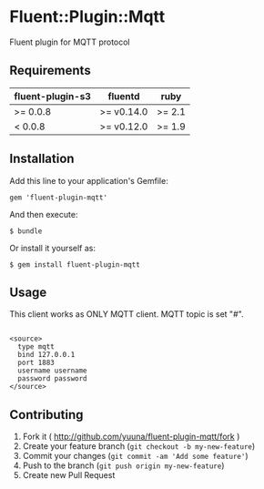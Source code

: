 # Fluent::Plugin::Mqtt

Fluent plugin for MQTT protocol

## Requirements

| fluent-plugin-s3  | fluentd | ruby |
|-------------------|---------|------|
| >= 0.0.8 | >= v0.14.0 | >= 2.1 |
|  < 0.0.8 | >= v0.12.0 | >= 1.9 |

## Installation

Add this line to your application's Gemfile:

    gem 'fluent-plugin-mqtt'

And then execute:

    $ bundle

Or install it yourself as:

    $ gem install fluent-plugin-mqtt

## Usage

This client works as ONLY MQTT client.
MQTT topic is set "#".

```

<source>
  type mqtt
  bind 127.0.0.1
  port 1883
  username username
  password password
</source>

```

## Contributing

1. Fork it ( http://github.com/yuuna/fluent-plugin-mqtt/fork )
2. Create your feature branch (`git checkout -b my-new-feature`)
3. Commit your changes (`git commit -am 'Add some feature'`)
4. Push to the branch (`git push origin my-new-feature`)
5. Create new Pull Request
